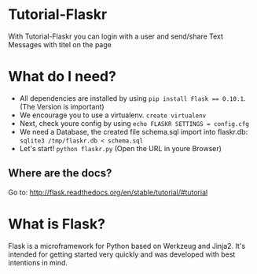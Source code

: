 Tutorial-Flaskr
===============
With Tutorial-Flaskr you can login with a user and 
send/share Text Messages with titel on the page


# What do I need?

- All dependencies are installed by using `pip install Flask == 0.10.1`. (The Version is important)
- We encourage you to use a virtualenv. `create virtualenv`
- Next, check youre config by using `echo FLASKR SETTINGS = config.cfg`
- We need a Database, the created file schema.sql import into flaskr.db: `sqlite3 /tmp/flaskr.db < schema.sql`
- Let's start! `python flaskr.py` (Open the URL in youre Browser)


## Where are the docs?

Go to:  http://flask.readthedocs.org/en/stable/tutorial/#tutorial


# What is Flask?

Flask is a microframework for Python based on Werkzeug
and Jinja2.  It's intended for getting started very quickly
and was developed with best intentions in mind.




